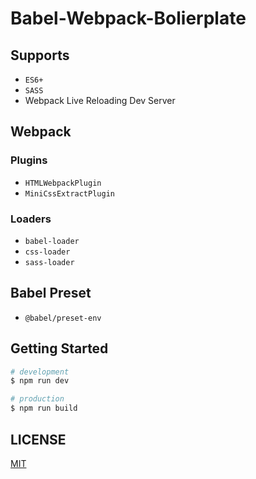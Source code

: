 # Babel-Webpack-Bolierplate

## Supports
* `ES6+`
* `SASS`
* Webpack Live Reloading Dev Server

## Webpack
### Plugins
* `HTMLWebpackPlugin`
* `MiniCssExtractPlugin`

### Loaders
* `babel-loader`
* `css-loader`
* `sass-loader`

## Babel Preset
* `@babel/preset-env`

## Getting Started
```bash
# development
$ npm run dev

# production
$ npm run build
```

## LICENSE

[MIT](https://github.com/edegiil/babel-webpack-bolierplate/blob/main/LICENSE)
